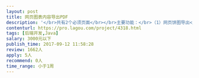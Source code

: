 ```yaml
---                
layout: post       
title: 网页图表内容导出PDF           
description: '</br>共有2个必须页面</br></br>主要功能：</br>（1）网页饼图导出</br>（2）网页雷达图导出</br>（3）网页文字内容导出</br></br>需要导出的2个网页链接：</br></br>http://dev.yuanxiaodou.com/report-web/physique/report-overview.html</br></br>http://dev.yuanxiaodou.com/report-web/physique/report-height.html</br>'     
contenturl: https://pro.lagou.com/project/4318.html      
tags: [后端开发,Java]            
salary: 3000元以下          
publish_time: 2017-09-12 11:58:28         
review: 1662人                   
apply: 5人                   
recommend: 0人                   
time_range: 小于1周              
---                 
```

